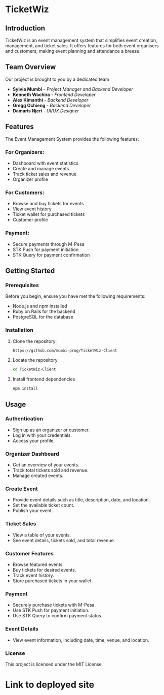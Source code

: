 # TicketWiz

## Introduction

TicketWiz is an event management system that simplifies event creation, management, and ticket sales. It offers features for both event organisers and customers, making event planning and attendance a breeze.

## Team Overview

Our project is brought to you by a dedicated team 

- **Sylvia Mumbi** - *Project Manager and Backend Developer*
- **Kenneth Wachira** - *Frontend Developer*
- **Alex Kimanthi** - *Backend Developer*
- **Gregg Ochieng** - *Backend Developer*
- **Damaris Njeri** - *UI/UX Designer*

## Features 

The Event Management System provides the following features:

### For Organizers:
- Dashboard with event statistics
- Create and manage events
- Track ticket sales and revenue
- Organizer profile

### For Customers:
- Browse and buy tickets for events
- View event history
- Ticket wallet for purchased tickets
- Customer profile

### Payment:
- Secure payments through M-Pesa
- STK Push for payment initiation
- STK Query for payment confirmation


## Getting Started

### Prerequisites

Before you begin, ensure you have met the following requirements:

- Node.js and npm installed
- Ruby on Rails for the backend
- PostgreSQL for the database

### Installation

1. Clone the repository:
   ```sh
   https://github.com/mumbi-prog/TicketWiz-Client

2. Locate the repository
    ```sh
    cd TicketWiz-Client

3. Install frontend dependencies 
    ```sh
    npm install

## Usage

### Authentication

* Sign up as an organizer or customer.
* Log in with your credentials.
* Access your profile.

### Organizer Dashboard

* Get an overview of your events.
* Track total tickets sold and revenue.
* Manage created events.


### Create Event

* Provide event details such as title, description, date, and location.
* Set the available ticket count.
* Publish your event.


### Ticket Sales

* View a table of your events.
* See event details, tickets sold, and total revenue.


### Customer Features
* Browse featured events.
* Buy tickets for desired events.
* Track event history.
* Store purchased tickets in your wallet.


### Payment
* Securely purchase tickets with M-Pesa.
* Use STK Push for payment initiation.
* Use STK Query to confirm payment status.


### Event Details
* View event information, including date, time, venue, and location.


### License
This project is licensed under the MIT License 

# Link to deployed site
